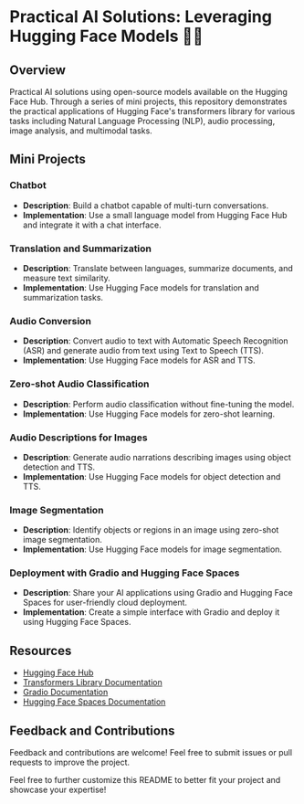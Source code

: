 # Practical AI Solutions: Leveraging Hugging Face Models 🤖🚀

## Overview
Practical AI solutions using open-source models available on the Hugging Face Hub. Through a series of mini projects, this repository demonstrates the practical applications of Hugging Face's transformers library for various tasks including Natural Language Processing (NLP), audio processing, image analysis, and multimodal tasks.

## Mini Projects

### Chatbot
- **Description**: Build a chatbot capable of multi-turn conversations.
- **Implementation**: Use a small language model from Hugging Face Hub and integrate it with a chat interface.

### Translation and Summarization
- **Description**: Translate between languages, summarize documents, and measure text similarity.
- **Implementation**: Use Hugging Face models for translation and summarization tasks.

### Audio Conversion
- **Description**: Convert audio to text with Automatic Speech Recognition (ASR) and generate audio from text using Text to Speech (TTS).
- **Implementation**: Use Hugging Face models for ASR and TTS.

### Zero-shot Audio Classification
- **Description**: Perform audio classification without fine-tuning the model.
- **Implementation**: Use Hugging Face models for zero-shot learning.

### Audio Descriptions for Images
- **Description**: Generate audio narrations describing images using object detection and TTS.
- **Implementation**: Use Hugging Face models for object detection and TTS.

### Image Segmentation
- **Description**: Identify objects or regions in an image using zero-shot image segmentation.
- **Implementation**: Use Hugging Face models for image segmentation.

### Deployment with Gradio and Hugging Face Spaces
- **Description**: Share your AI applications using Gradio and Hugging Face Spaces for user-friendly cloud deployment.
- **Implementation**: Create a simple interface with Gradio and deploy it using Hugging Face Spaces.

## Resources

- [Hugging Face Hub](https://huggingface.co/models)
- [Transformers Library Documentation](https://huggingface.co/transformers/)
- [Gradio Documentation](https://gradio.app/docs)
- [Hugging Face Spaces Documentation](https://huggingface.co/spaces/)

## Feedback and Contributions

Feedback and contributions are welcome! Feel free to submit issues or pull requests to improve the project.

Feel free to further customize this README to better fit your project and showcase your expertise!
